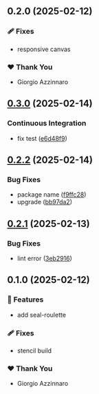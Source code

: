 ## 0.2.0 (2025-02-12)

### 🩹 Fixes

- responsive canvas

### ❤️ Thank You

- Giorgio Azzinnaro

## [0.3.0](https://github.com/sealambda/components/compare/v0.2.2...v0.3.0) (2025-02-14)


### Continuous Integration

* fix test ([e6d48f9](https://github.com/sealambda/components/commit/e6d48f98dee174f7f819f911ff20908582814c24))

## [0.2.2](https://github.com/sealambda/components/compare/v0.2.1...v0.2.2) (2025-02-14)


### Bug Fixes

* package name ([f9ffc28](https://github.com/sealambda/components/commit/f9ffc285fc8b851342dba75eb90a30fcc316642a))
* upgrade ([bb97da2](https://github.com/sealambda/components/commit/bb97da2eebb34b8924a8f9461dae246b52011e17))

## [0.2.1](https://github.com/sealambda/components/compare/v0.2.0...v0.2.1) (2025-02-13)


### Bug Fixes

* lint error ([3eb2916](https://github.com/sealambda/components/commit/3eb2916720c2fb49ef4a3f106627e2de94388cda))

## 0.1.0 (2025-02-12)

### 🚀 Features

- add seal-roulette

### 🩹 Fixes

- stencil build

### ❤️ Thank You

- Giorgio Azzinnaro

